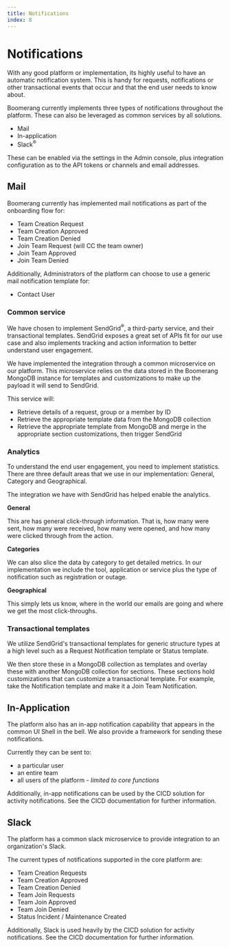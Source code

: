 ```yaml
---
title: Notifications
index: 8
---
```


# Notifications

With any good platform or implementation, its highly useful to have an automatic notification system. This is handy for requests, notifications or other transactional events that occur and that the end user needs to know about.

Boomerang currently implements three types of notifications throughout the platform. These can also be leveraged as common services by all solutions.
 - Mail
 - In-application
 - Slack<sup>®</sup> 

These can be enabled via the settings in the Admin console, plus integration configuration as to the API tokens or channels and email addresses.

## Mail

Boomerang currently has implemented mail notifications as part of the onboarding flow for:
* Team Creation Request
* Team Creation Approved
* Team Creation Denied
* Join Team Request (will CC the team owner)
* Join Team Approved
* Join Team Denied

Additionally, Administrators of the platform can choose to use a generic mail notification template for:
* Contact User

### Common service

We have chosen to implement SendGrid<sup>®</sup>, a third-party service, and their transactional templates. SendGrid exposes a great set of APIs fit for our use case and also implements tracking and action information to better understand user engagement.

We have implemented the integration through a common microservice on our platform. This microservice relies on the data stored in the Boomerang MongoDB instance for templates and customizations to make up the payload it will send to SendGrid.

This service will:

* Retrieve details of a request, group or a member by ID
* Retrieve the appropriate template data from the MongoDB collection
* Retrieve the appropriate template from MongoDB and merge in the appropriate section customizations, then trigger SendGrid

### Analytics

To understand the end user engagement, you need to implement statistics. There are three default areas  that we use in our implementation: General, Category and Geographical.

The integration we have with SendGrid has helped enable the analytics.

**General**

This are has general click-through information. That is, how many were sent, how many were received, how many were opened, and how many were clicked through from the action.

**Categories**

We can also slice the data by category to get detailed metrics. In our implementation we include the tool, application or service plus the type of notification such as registration or outage.

**Geographical**

This simply lets us know, where in the world our emails are going and where we get the most click-throughs.

### Transactional templates

We utilize SendGrid's transactional templates for generic structure types at a high level such as a Request Notification template or Status template.

We then store these in a MongoDB collection as templates and overlay these with another MongoDB collection for sections. These sections hold customizations that can customize a transactional template. For example, take the Notification template and make it a Join Team Notification.

## In-Application

The platform also has an in-app notification capability that appears in the common UI Shell in the bell. We also provide a framework for sending these notifications.

Currently they can be sent to:

- a particular user
- an entire team
- all users of the platform - _limited to core functions_

Additionally, in-app notifications can be used by the CICD solution for activity notifications. See the CICD documentation for further information.

## Slack

The platform has a common slack microservice to provide integration to an organization's Slack.

The current types of notifications supported in the core platform are:

- Team Creation Requests
- Team Creation Approved
- Team Creation Denied
- Team Join Requests
- Team Join Approved
- Team Join Denied
- Status Incident / Maintenance Created

Additionally, Slack is used heavily by the CICD solution for activity notifications. See the CICD documentation for further information.
